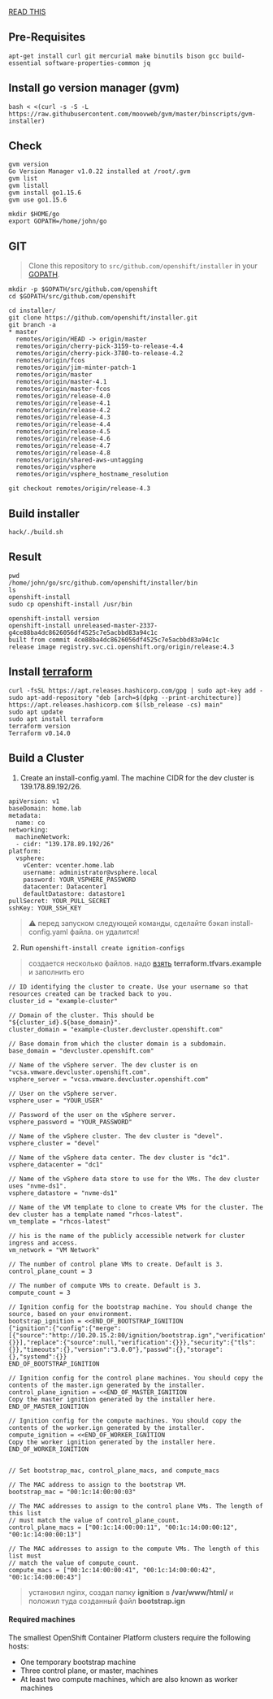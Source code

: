 [READ THIS](https://docs.openshift.com/container-platform/4.3/installing/installing_vsphere/installing-vsphere.html#installation-requirements-user-infra_installing-vsphere)
## Pre-Requisites
```
apt-get install curl git mercurial make binutils bison gcc build-essential software-properties-common jq
```
## Install go version manager (gvm)
```
bash < <(curl -s -S -L https://raw.githubusercontent.com/moovweb/gvm/master/binscripts/gvm-installer)
```
## Check
```
gvm version
Go Version Manager v1.0.22 installed at /root/.gvm
gvm list
gvm listall
gvm install go1.15.6
gvm use go1.15.6

mkdir $HOME/go
export GOPATH=/home/john/go
```
## GIT
> Clone this repository to `src/github.com/openshift/installer` in your [GOPATH](https://golang.org/cmd/go/#hdr-GOPATH_environment_variable).

```
mkdir -p $GOPATH/src/github.com/openshift
cd $GOPATH/src/github.com/openshift

cd installer/
git clone https://github.com/openshift/installer.git
git branch -a
* master
  remotes/origin/HEAD -> origin/master
  remotes/origin/cherry-pick-3159-to-release-4.4
  remotes/origin/cherry-pick-3780-to-release-4.2
  remotes/origin/fcos
  remotes/origin/jim-minter-patch-1
  remotes/origin/master
  remotes/origin/master-4.1
  remotes/origin/master-fcos
  remotes/origin/release-4.0
  remotes/origin/release-4.1
  remotes/origin/release-4.2
  remotes/origin/release-4.3
  remotes/origin/release-4.4
  remotes/origin/release-4.5
  remotes/origin/release-4.6
  remotes/origin/release-4.7
  remotes/origin/release-4.8
  remotes/origin/shared-aws-untagging
  remotes/origin/vsphere
  remotes/origin/vsphere_hostname_resolution

git checkout remotes/origin/release-4.3
```
## Build installer
```
hack/./build.sh
```
## Result
```
pwd
/home/john/go/src/github.com/openshift/installer/bin
ls
openshift-install
sudo cp openshift-install /usr/bin

openshift-install version
openshift-install unreleased-master-2337-g4ce88ba4dc8626056df4525c7e5acbbd83a94c1c
built from commit 4ce88ba4dc8626056df4525c7e5acbbd83a94c1c
release image registry.svc.ci.openshift.org/origin/release:4.3
```
## Install [terraform](https://www.terraform.io/docs/cli/install/apt.html)
```
curl -fsSL https://apt.releases.hashicorp.com/gpg | sudo apt-key add -
sudo apt-add-repository "deb [arch=$(dpkg --print-architecture)] https://apt.releases.hashicorp.com $(lsb_release -cs) main"
sudo apt update
sudo apt install terraform
terraform version
Terraform v0.14.0
```
## Build a Cluster
1. Create an install-config.yaml. The machine CIDR for the dev cluster is 139.178.89.192/26.
```
apiVersion: v1
baseDomain: home.lab
metadata:
  name: co
networking:
  machineNetwork:
  - cidr: "139.178.89.192/26"
platform:
  vsphere:
    vCenter: vcenter.home.lab
    username: administrator@vsphere.local
    password: YOUR_VSPHERE_PASSWORD
    datacenter: Datacenter1
    defaultDatastore: datastore1
pullSecret: YOUR_PULL_SECRET
sshKey: YOUR_SSH_KEY
```
> :warning: перед запуском следующей команды, сделайте бэкап install-config.yaml файла. он удалится!
2. Run `openshift-install create ignition-configs`
> создается несколько файлов. надо [взять](https://github.com/openshift/okd/blob/master/Guides/UPI/vSphere_terraform/terraform.tfvars.example) **terraform.tfvars.example** и заполнить его
```
// ID identifying the cluster to create. Use your username so that resources created can be tracked back to you.
cluster_id = "example-cluster"

// Domain of the cluster. This should be "${cluster_id}.${base_domain}".
cluster_domain = "example-cluster.devcluster.openshift.com"

// Base domain from which the cluster domain is a subdomain.
base_domain = "devcluster.openshift.com"

// Name of the vSphere server. The dev cluster is on "vcsa.vmware.devcluster.openshift.com".
vsphere_server = "vcsa.vmware.devcluster.openshift.com"

// User on the vSphere server.
vsphere_user = "YOUR_USER"

// Password of the user on the vSphere server.
vsphere_password = "YOUR_PASSWORD"

// Name of the vSphere cluster. The dev cluster is "devel".
vsphere_cluster = "devel"

// Name of the vSphere data center. The dev cluster is "dc1".
vsphere_datacenter = "dc1"

// Name of the vSphere data store to use for the VMs. The dev cluster uses "nvme-ds1".
vsphere_datastore = "nvme-ds1"

// Name of the VM template to clone to create VMs for the cluster. The dev cluster has a template named "rhcos-latest".
vm_template = "rhcos-latest"

// his is the name of the publicly accessible network for cluster ingress and access.
vm_network = "VM Network"

// The number of control plane VMs to create. Default is 3.
control_plane_count = 3

// The number of compute VMs to create. Default is 3.
compute_count = 3

// Ignition config for the bootstrap machine. You should change the source, based on your environment.
bootstrap_ignition = <<END_OF_BOOTSTRAP_IGNITION
{"ignition":{"config":{"merge":[{"source":"http://10.20.15.2:80/ignition/bootstrap.ign","verification":{}}],"replace":{"source":null,"verification":{}}},"security":{"tls":{}},"timeouts":{},"version":"3.0.0"},"passwd":{},"storage":{},"systemd":{}}
END_OF_BOOTSTRAP_IGNITION

// Ignition config for the control plane machines. You should copy the contents of the master.ign generated by the installer.
control_plane_ignition = <<END_OF_MASTER_IGNITION
Copy the master ignition generated by the installer here.
END_OF_MASTER_IGNITION

// Ignition config for the compute machines. You should copy the contents of the worker.ign generated by the installer.
compute_ignition = <<END_OF_WORKER_IGNITION
Copy the worker ignition generated by the installer here.
END_OF_WORKER_IGNITION


// Set bootstrap_mac, control_plane_macs, and compute_macs

// The MAC address to assign to the bootstrap VM.
bootstrap_mac = "00:1c:14:00:00:03"

// The MAC addresses to assign to the control plane VMs. The length of this list
// must match the value of control_plane_count.
control_plane_macs = ["00:1c:14:00:00:11", "00:1c:14:00:00:12", "00:1c:14:00:00:13"]

// The MAC addresses to assign to the compute VMs. The length of this list must
// match the value of compute_count.
compute_macs = ["00:1c:14:00:00:41", "00:1c:14:00:00:42", "00:1c:14:00:00:43"]
```
> установил nginx, создал папку **ignition** в **/var/www/html/** и положил туда созданный файл **bootstrap.ign**

#### Required machines
The smallest OpenShift Container Platform clusters require the following hosts:
- One temporary bootstrap machine
- Three control plane, or master, machines
- At least two compute machines, which are also known as worker machines
